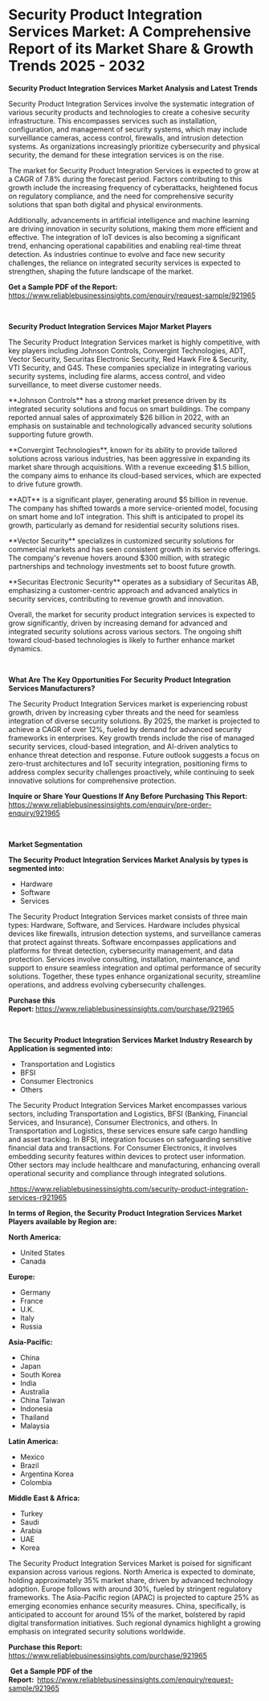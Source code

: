 <p><h1>Security Product Integration Services Market: A Comprehensive Report of its Market Share & Growth Trends 2025 - 2032</h1></p><p><strong>Security Product Integration Services Market Analysis and Latest Trends</strong></p>
<p><p>Security Product Integration Services involve the systematic integration of various security products and technologies to create a cohesive security infrastructure. This encompasses services such as installation, configuration, and management of security systems, which may include surveillance cameras, access control, firewalls, and intrusion detection systems. As organizations increasingly prioritize cybersecurity and physical security, the demand for these integration services is on the rise.</p><p>The market for Security Product Integration Services is expected to grow at a CAGR of 7.8% during the forecast period. Factors contributing to this growth include the increasing frequency of cyberattacks, heightened focus on regulatory compliance, and the need for comprehensive security solutions that span both digital and physical environments. </p><p>Additionally, advancements in artificial intelligence and machine learning are driving innovation in security solutions, making them more efficient and effective. The integration of IoT devices is also becoming a significant trend, enhancing operational capabilities and enabling real-time threat detection. As industries continue to evolve and face new security challenges, the reliance on integrated security services is expected to strengthen, shaping the future landscape of the market.</p></p>
<p><strong>Get a Sample PDF of the Report:&nbsp;</strong> <a href="https://www.reliablebusinessinsights.com/enquiry/request-sample/921965?utm_campaign=3208&utm_medium=2&utm_source=Github&utm_content=ia&utm_term=18042025&utm_id=security-product-integration-services">https://www.reliablebusinessinsights.com/enquiry/request-sample/921965</a></p>
<p>&nbsp;</p>
<p><strong>Security Product Integration Services Major Market Players</strong></p>
<p><p>The Security Product Integration Services market is highly competitive, with key players including Johnson Controls, Convergint Technologies, ADT, Vector Security, Securitas Electronic Security, Red Hawk Fire & Security, VTI Security, and G4S. These companies specialize in integrating various security systems, including fire alarms, access control, and video surveillance, to meet diverse customer needs.</p><p>**Johnson Controls** has a strong market presence driven by its integrated security solutions and focus on smart buildings. The company reported annual sales of approximately $26 billion in 2022, with an emphasis on sustainable and technologically advanced security solutions supporting future growth.</p><p>**Convergint Technologies**, known for its ability to provide tailored solutions across various industries, has been aggressive in expanding its market share through acquisitions. With a revenue exceeding $1.5 billion, the company aims to enhance its cloud-based services, which are expected to drive future growth.</p><p>**ADT** is a significant player, generating around $5 billion in revenue. The company has shifted towards a more service-oriented model, focusing on smart home and IoT integration. This shift is anticipated to propel its growth, particularly as demand for residential security solutions rises.</p><p>**Vector Security** specializes in customized security solutions for commercial markets and has seen consistent growth in its service offerings. The company's revenue hovers around $300 million, with strategic partnerships and technology investments set to boost future growth.</p><p>**Securitas Electronic Security** operates as a subsidiary of Securitas AB, emphasizing a customer-centric approach and advanced analytics in security services, contributing to revenue growth and innovation.</p><p>Overall, the market for security product integration services is expected to grow significantly, driven by increasing demand for advanced and integrated security solutions across various sectors. The ongoing shift toward cloud-based technologies is likely to further enhance market dynamics.</p></p>
<p>&nbsp;</p>
<p><strong>What Are The Key Opportunities For Security Product Integration Services Manufacturers?</strong></p>
<p><p>The Security Product Integration Services market is experiencing robust growth, driven by increasing cyber threats and the need for seamless integration of diverse security solutions. By 2025, the market is projected to achieve a CAGR of over 12%, fueled by demand for advanced security frameworks in enterprises. Key growth trends include the rise of managed security services, cloud-based integration, and AI-driven analytics to enhance threat detection and response. Future outlook suggests a focus on zero-trust architectures and IoT security integration, positioning firms to address complex security challenges proactively, while continuing to seek innovative solutions for comprehensive protection.</p></p>
<p><strong>Inquire or Share Your Questions If Any Before Purchasing This Report:</strong> <a href="https://www.reliablebusinessinsights.com/enquiry/pre-order-enquiry/921965?utm_campaign=3208&utm_medium=2&utm_source=Github&utm_content=ia&utm_term=18042025&utm_id=security-product-integration-services">https://www.reliablebusinessinsights.com/enquiry/pre-order-enquiry/921965</a></p>
<p>&nbsp;</p>
<p><strong>Market Segmentation</strong></p>
<p><strong>The Security Product Integration Services Market Analysis by types is segmented into:</strong></p>
<p><ul><li>Hardware</li><li>Software</li><li>Services</li></ul></p>
<p><p>The Security Product Integration Services market consists of three main types: Hardware, Software, and Services. Hardware includes physical devices like firewalls, intrusion detection systems, and surveillance cameras that protect against threats. Software encompasses applications and platforms for threat detection, cybersecurity management, and data protection. Services involve consulting, installation, maintenance, and support to ensure seamless integration and optimal performance of security solutions. Together, these types enhance organizational security, streamline operations, and address evolving cybersecurity challenges.</p></p>
<p><strong>Purchase this Report:&nbsp;</strong><a href="https://www.reliablebusinessinsights.com/purchase/921965?utm_campaign=3208&utm_medium=2&utm_source=Github&utm_content=ia&utm_term=18042025&utm_id=security-product-integration-services">https://www.reliablebusinessinsights.com/purchase/921965</a></p>
<p>&nbsp;</p>
<p><strong>The Security Product Integration Services Market Industry Research by Application is segmented into:</strong></p>
<p><ul><li>Transportation and Logistics</li><li>BFSI</li><li>Consumer Electronics</li><li>Others</li></ul></p>
<p><p>The Security Product Integration Services Market encompasses various sectors, including Transportation and Logistics, BFSI (Banking, Financial Services, and Insurance), Consumer Electronics, and others. In Transportation and Logistics, these services ensure safe cargo handling and asset tracking. In BFSI, integration focuses on safeguarding sensitive financial data and transactions. For Consumer Electronics, it involves embedding security features within devices to protect user information. Other sectors may include healthcare and manufacturing, enhancing overall operational security and compliance through integrated solutions.</p></p>
<p><a href="https://www.reliablebusinessinsights.com/security-product-integration-services-r921965?utm_campaign=3208&utm_medium=2&utm_source=Github&utm_content=ia&utm_term=18042025&utm_id=security-product-integration-services">&nbsp;https://www.reliablebusinessinsights.com/security-product-integration-services-r921965</a></p>
<p><strong>In terms of Region, the Security Product Integration Services Market Players available by Region are:</strong></p>
<p>
    <p> <strong> North America: </strong>
        <ul>
            <li>United States</li>
            <li>Canada</li>
        </ul>
        </p> 
    <p> <strong> Europe: </strong>
        <ul>
            <li>Germany</li>
            <li>France</li>
            <li>U.K.</li>
            <li>Italy</li>
            <li>Russia</li>
        </ul>
        </p> 
    <p> <strong> Asia-Pacific: </strong>
        <ul>
            <li>China</li>
            <li>Japan</li>
            <li>South Korea</li>
            <li>India</li>
            <li>Australia</li>
            <li>China Taiwan</li>
            <li>Indonesia</li>
            <li>Thailand</li>
            <li>Malaysia</li>
        </ul>
        </p> 
    <p> <strong> Latin America: </strong>
        <ul>
            <li>Mexico</li>
            <li>Brazil</li>
            <li>Argentina Korea</li>
            <li>Colombia</li>
        </ul>
        </p> 
    <p> <strong> Middle East & Africa: </strong>
        <ul>
            <li>Turkey</li>
            <li>Saudi</li>
            <li>Arabia</li>
            <li>UAE</li>
            <li>Korea</li>
        </ul>
    </p>
    </p>
<p><p>The Security Product Integration Services Market is poised for significant expansion across various regions. North America is expected to dominate, holding approximately 35% market share, driven by advanced technology adoption. Europe follows with around 30%, fueled by stringent regulatory frameworks. The Asia-Pacific region (APAC) is projected to capture 25% as emerging economies enhance security measures. China, specifically, is anticipated to account for around 15% of the market, bolstered by rapid digital transformation initiatives. Such regional dynamics highlight a growing emphasis on integrated security solutions worldwide.</p></p>
<p><strong>Purchase this Report: </strong><a href="https://www.reliablebusinessinsights.com/purchase/921965?utm_campaign=3208&utm_medium=2&utm_source=Github&utm_content=ia&utm_term=18042025&utm_id=security-product-integration-services">https://www.reliablebusinessinsights.com/purchase/921965</a></p>
<p>&nbsp;<strong>Get a Sample PDF of the Report:&nbsp;&nbsp;</strong><a href="https://www.reliablebusinessinsights.com/enquiry/request-sample/921965?utm_campaign=3208&utm_medium=2&utm_source=Github&utm_content=ia&utm_term=18042025&utm_id=security-product-integration-services">https://www.reliablebusinessinsights.com/enquiry/request-sample/921965</a></p>
<p><strong></strong></p>
<p><p></p><p></p><p></p></p>